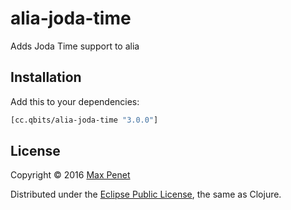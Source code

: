 # alia-joda-time

Adds Joda Time support to alia

## Installation

Add this to your dependencies:

```clojure
[cc.qbits/alia-joda-time "3.0.0"]
```

## License

Copyright © 2016 [Max Penet](http://twitter.com/mpenet)

Distributed under the
[Eclipse Public License](http://www.eclipse.org/legal/epl-v10.html),
the same as Clojure.
